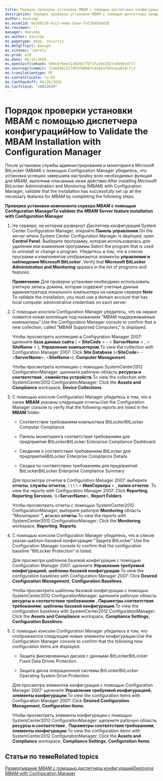 ```yaml
---
title: Порядок проверки установки MBAM с помощью диспетчера конфигураций
description: Порядок проверки установки MBAM с помощью диспетчера конфигураций
author: dansimp
ms.assetid: 8e268539-91c3-4e8a-baae-faf3605da818
ms.reviewer: ''
manager: dansimp
ms.author: dansimp
ms.pagetype: mdop, security
ms.mktglfcycl: manage
ms.sitesec: library
ms.prod: w10
ms.date: 06/16/2016
ms.openlocfilehash: 500c6f6ee5138b5677bf1fa20e2627a56981df1f
ms.sourcegitcommit: 354664bc527d93f80687cd2eba70d1eea024c7c3
ms.translationtype: MT
ms.contentlocale: ru-RU
ms.lasthandoff: 06/26/2020
ms.locfileid: "10822639"
---
```

# <span data-ttu-id="54e99-103">Порядок проверки установки MBAM с помощью диспетчера конфигураций</span><span class="sxs-lookup"><span data-stu-id="54e99-103">How to Validate the MBAM Installation with Configuration Manager</span></span>


<span data-ttu-id="54e99-104">После установки службы администрирования и мониторинга Microsoft BitLocker (MBAM) с помощью Configuration Manager убедитесь, что установка успешно завершила настройку всех необходимых функций для MBAM, выполнив описанные ниже действия.</span><span class="sxs-lookup"><span data-stu-id="54e99-104">After installing Microsoft BitLocker Administration and Monitoring (MBAM) with Configuration Manager, validate that the installation has successfully set up all the necessary features for MBAM by completing the following steps.</span></span>

**<span data-ttu-id="54e99-105">Проверка установки компонента сервера MBAM с помощью Configuration Manager</span><span class="sxs-lookup"><span data-stu-id="54e99-105">To validate the MBAM Server feature installation with Configuration Manager</span></span>**

1.  <span data-ttu-id="54e99-106">На сервере, на котором развернут Диспетчер конфигураций System Center Configuration Manager, откройте **Панель управления**.</span><span class="sxs-lookup"><span data-stu-id="54e99-106">On the server where System Center Configuration Manager is deployed, open **Control Panel**.</span></span> <span data-ttu-id="54e99-107">Выберите программу, которая использовалась для удаления или изменения программы.</span><span class="sxs-lookup"><span data-stu-id="54e99-107">Select the program that is used to uninstall or change a program.</span></span> <span data-ttu-id="54e99-108">Убедитесь в том, что в списке программ и компонентов отображаются элементы **управления и наблюдения Microsoft BitLocker** .</span><span class="sxs-lookup"><span data-stu-id="54e99-108">Verify that **Microsoft BitLocker Administration and Monitoring** appears in the list of programs and features.</span></span>

    <span data-ttu-id="54e99-109">**Примечание**  Для проверки установки необходимо использовать учетную запись домена, которая содержит учетные данные администратора локального компьютера на каждом сервере.</span><span class="sxs-lookup"><span data-stu-id="54e99-109">**Note** To validate the installation, you must use a domain account that has local computer administrative credentials on each server.</span></span>

     

2.  <span data-ttu-id="54e99-110">С помощью консоли Configuration Manager убедитесь, что на экране появится новая коллекция под названием "MBAM поддерживаемые компьютеры".</span><span class="sxs-lookup"><span data-stu-id="54e99-110">Use the Configuration Manager console to confirm that a new collection, called “MBAM Supported Computers,” is displayed.</span></span>

    <span data-ttu-id="54e99-111">Чтобы просмотреть коллекцию в Configuration Manager 2007: щелкните **база данных сайта** ( &lt; **SiteCode** &gt;  -  &lt; **ServerName** &gt; , &lt; **SiteName** &gt; ), **Управление компьютером**.</span><span class="sxs-lookup"><span data-stu-id="54e99-111">To view the collection with Configuration Manager 2007: Click **Site Database** (&lt;**SiteCode**&gt; - &lt;**ServerName**&gt;, &lt;**SiteName**&gt;), **Computer Management**.</span></span>

    <span data-ttu-id="54e99-112">Чтобы просмотреть коллекцию с помощью SystemCenter2012 ConfigurationManager: щелкните рабочую область **ресурсы и соответствия** , **семейства устройств**.</span><span class="sxs-lookup"><span data-stu-id="54e99-112">To view the collection with SystemCenter2012 ConfigurationManager: Click the **Assets and Compliance** workspace, **Device Collections**.</span></span>

3.  <span data-ttu-id="54e99-113">С помощью консоли Configuration Manager убедитесь в том, что в папке **MBAM** указаны следующие отчеты:</span><span class="sxs-lookup"><span data-stu-id="54e99-113">Use the Configuration Manager console to verify that the following reports are listed in the **MBAM** folder:</span></span>

    -   <span data-ttu-id="54e99-114">Соответствие требованиям компьютера BitLocker</span><span class="sxs-lookup"><span data-stu-id="54e99-114">BitLocker Computer Compliance</span></span>

    -   <span data-ttu-id="54e99-115">Панель мониторинга соответствия требованиям для предприятия BitLocker</span><span class="sxs-lookup"><span data-stu-id="54e99-115">BitLocker Enterprise Compliance Dashboard</span></span>

    -   <span data-ttu-id="54e99-116">Сведения о соответствии требованиям BitLocker для предприятий</span><span class="sxs-lookup"><span data-stu-id="54e99-116">BitLocker Enterprise Compliance Details</span></span>

    -   <span data-ttu-id="54e99-117">Сводка по соответствию требованиям для предприятий BitLocker</span><span class="sxs-lookup"><span data-stu-id="54e99-117">BitLocker Enterprise Compliance Summary</span></span>

    <span data-ttu-id="54e99-118">Для просмотра отчетов в Configuration Manager 2007: выберите **отчеты**, **службы отчетов**, \ \ \ \ &lt; **ИмяСервера** &gt; , **папки отчетов** .</span><span class="sxs-lookup"><span data-stu-id="54e99-118">To view the reports with Configuration Manager 2007: Click **Reporting**, **Reporting Services**, \\\\&lt;**ServerName**&gt;, **Report Folders**</span></span>

    <span data-ttu-id="54e99-119">Чтобы просмотреть отчеты с помощью SystemCenter2012 ConfigurationManager, выберите рабочую **Monitoring** область "Мониторинг **", а**также **отчеты**.</span><span class="sxs-lookup"><span data-stu-id="54e99-119">To view the reports with SystemCenter2012 ConfigurationManager: Click the **Monitoring** workspace, **Reporting**, **Reports**.</span></span>

4.  <span data-ttu-id="54e99-120">С помощью консоли Configuration Manager убедитесь, что в списке указан шаблон базовой конфигурации "Защита BitLocker".</span><span class="sxs-lookup"><span data-stu-id="54e99-120">Use the Configuration Manager console to confirm that the configuration baseline “BitLocker Protection” is listed.</span></span>

    <span data-ttu-id="54e99-121">Для просмотра шаблонов базовой конфигурации с помощью Configuration Manager 2007: щелкните **Управление требуемой конфигурацией**, **шаблоны базовой конфигурации**.</span><span class="sxs-lookup"><span data-stu-id="54e99-121">To view the configuration baselines with Configuration Manager 2007: Click **Desired Configuration Management**, **Configuration Baselines**.</span></span>

    <span data-ttu-id="54e99-122">Чтобы просмотреть шаблоны базовой конфигурации с помощью SystemCenter2012 ConfigurationManager: щелкните рабочую область **ресурсы и соответствие требованиям** , **Параметры соответствия требованиям**, **шаблоны базовой конфигурации**.</span><span class="sxs-lookup"><span data-stu-id="54e99-122">To view the configuration baselines with SystemCenter2012 ConfigurationManager: Click the **Assets and Compliance** workspace, **Compliance Settings**, **Configuration Baselines**.</span></span>

5.  <span data-ttu-id="54e99-123">С помощью консоли Configuration Manager убедитесь в том, что отображаются следующие новые элементы конфигурации:</span><span class="sxs-lookup"><span data-stu-id="54e99-123">Use the Configuration Manager console to confirm that the following new configuration items are displayed:</span></span>

    -   <span data-ttu-id="54e99-124">Защита фиксированных дисков с данными BitLocker</span><span class="sxs-lookup"><span data-stu-id="54e99-124">BitLocker Fixed Data Drives Protection</span></span>

    -   <span data-ttu-id="54e99-125">Защита диска операционной системы BitLocker</span><span class="sxs-lookup"><span data-stu-id="54e99-125">BitLocker Operating System Drive Protection</span></span>

    <span data-ttu-id="54e99-126">Для просмотра элементов конфигурации с помощью Configuration Manager 2007: щелкните **Управление требуемой конфигурацией**, **элементы конфигурации**.</span><span class="sxs-lookup"><span data-stu-id="54e99-126">To view the configuration items with Configuration Manager 2007: Click **Desired Configuration Management**, **Configuration Items**.</span></span>

    <span data-ttu-id="54e99-127">Чтобы просмотреть элементы конфигурации с помощью SystemCenter2012 ConfigurationManager: щелкните рабочую область **ресурсы и соответствие** , **Параметры соответствия требованиям**, **элементы конфигурации**.</span><span class="sxs-lookup"><span data-stu-id="54e99-127">To view the configuration items with SystemCenter2012 ConfigurationManager: Click the **Assets and Compliance** workspace, **Compliance Settings**, **Configuration Items**.</span></span>

## <span data-ttu-id="54e99-128">Статьи по теме</span><span class="sxs-lookup"><span data-stu-id="54e99-128">Related topics</span></span>


[<span data-ttu-id="54e99-129">Развертывание MBAM с помощью диспетчера конфигураций</span><span class="sxs-lookup"><span data-stu-id="54e99-129">Deploying MBAM with Configuration Manager</span></span>](deploying-mbam-with-configuration-manager-mbam2.md)

 

 





